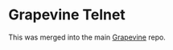 # Grapevine Telnet

This was merged into the main [Grapevine](https://github.com/oestrich/grapevine) repo.
